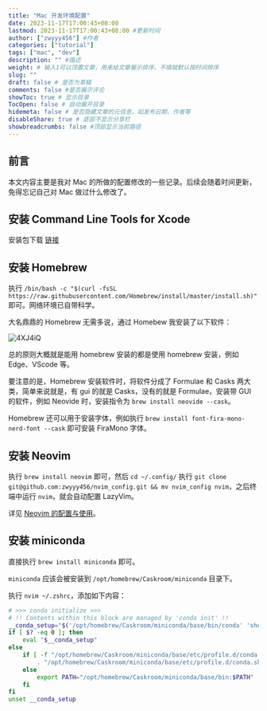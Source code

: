 ```yaml
---
title: "Mac 开发环境配置"
date: 2023-11-17T17:00:43+08:00
lastmod: 2023-11-17T17:00:43+08:00 #更新时间
author: ["zwyyy456"] #作者
categories: ["tutorial"]
tags: ["mac", "dev"]
description: "" #描述
weight: # 输入1可以顶置文章，用来给文章展示排序，不填就默认按时间排序
slug: ""
draft: false # 是否为草稿
comments: false #是否展示评论
showToc: true # 显示目录
TocOpen: false # 自动展开目录
hidemeta: false # 是否隐藏文章的元信息，如发布日期、作者等
disableShare: true # 底部不显示分享栏
showbreadcrumbs: false #顶部显示当前路径
---
```

## 前言

本文内容主要是我对 Mac 的所做的配置修改的一些记录。后续会随着时间更新，免得忘记自己对 Mac 做过什么修改了。

## 安装 Command Line Tools for Xcode

安装包下载 [链接](https://developer.apple.com/download/all/)

## 安装 Homebrew

执行 `/bin/bash -c "$(curl -fsSL https://raw.githubusercontent.com/Homebrew/install/master/install.sh)"` 即可。网络环境已自带科学。

大名鼎鼎的 Homebrew 无需多说，通过 Homebew 我安装了以下软件：

![4XJ4iQ](https://pic-upyun.zwyyy456.tech/uPic/4XJ4iQ.png)

总的原则大概就是能用 homebrew 安装的都是使用 homebrew 安装，例如 Edge、VScode 等。

要注意的是，Homebrew 安装软件时，将软件分成了 Formulae 和 Casks 两大类，简单来说就是，有 gui 的就是 Casks，没有的就是 Formulae，安装带 GUI 的软件，例如 Neovide 时，安装指令为 `brew install neovide --cask`。

Homebrew 还可以用于安装字体，例如执行 `brew install font-fira-mono-nerd-font --cask` 即可安装 FiraMono 字体。


## 安装 Neovim

执行 `brew install neovim` 即可，然后 `cd ~/.config/` 执行 `git clone git@github.com:zwyyy456/nvim_config.git && mv nvim_config nvim`，之后终端中运行 `nvim`，就会自动配置 LazyVim。

详见 [Neovim 的配置与使用](https://blog.zwyyy456.tech/zh/posts/blog/neovim_tutorial/)。

## 安装 miniconda

直接执行 `brew install miniconda` 即可。

`miniconda` 应该会被安装到 `/opt/homebrew/Caskroom/miniconda` 目录下。

执行 `nvim ~/.zshrc`，添加如下内容：

```sh
# >>> conda initialize >>>
# !! Contents within this block are managed by 'conda init' !!
__conda_setup="$('/opt/homebrew/Caskroom/miniconda/base/bin/conda' 'shell.zsh' 'hook' 2> /dev/null)"
if [ $? -eq 0 ]; then
    eval "$__conda_setup"
else
    if [ -f "/opt/homebrew/Caskroom/miniconda/base/etc/profile.d/conda.sh" ]; then
        . "/opt/homebrew/Caskroom/miniconda/base/etc/profile.d/conda.sh"
    else
        export PATH="/opt/homebrew/Caskroom/miniconda/base/bin:$PATH"
    fi
fi
unset __conda_setup
```


